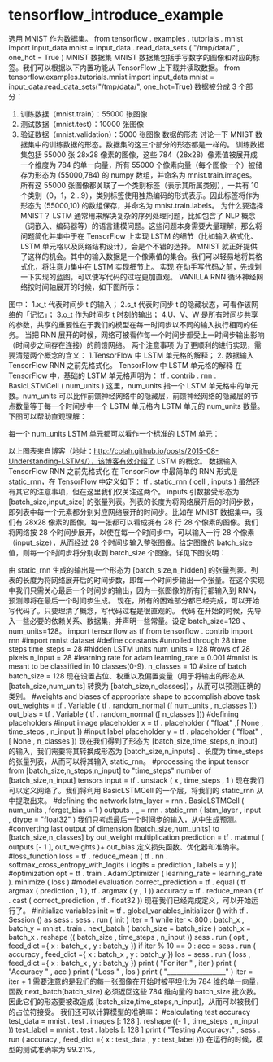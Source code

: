 # tensorflow_introduce_example
选用 MNIST 作为数据集。
from  tensorflow  .  examples  .  tutorials  .  mnist  import  input_data
mnist  =  input_data  .  read_data_sets  (  "/tmp/data/"  ,  one_hot  =  True  )
MNIST 数据集
MNIST 数据集包括手写数字的图像和对应的标签。我们可以根据以下内置功能从 TensorFlow 上下载并读取数据。
from tensorflow.examples.tutorials.mnist import input_data
mnist = input_data.read_data_sets("/tmp/data/", one_hot=True)
数据被分成 3 个部分：
1. 训练数据（mnist.train）：55000 张图像
2. 测试数据（mnist.test）：10000 张图像
3. 验证数据（mnist.validation）：5000 张图像
数据的形态
讨论一下 MNIST 数据集中的训练数据的形态。数据集的这三个部分的形态都是一样的。
训练数据集包括 55000 张 28x28 像素的图像，这些 784（28x28）像素值被展开成一个维度为 784 的单一向量，所有 55000 个像素向量（每个图像一个）被储存为形态为 (55000,784) 的 numpy 数组，并命名为 mnist.train.images。
所有这 55000 张图像都关联了一个类别标签（表示其所属类别），一共有 10 个类别（0，1，2...9），类别标签使用独热编码的形式表示。因此标签将作为形态为 (55000,10) 的数组保存，并命名为 mnist.train.labels。
为什么要选择 MNIST？
LSTM 通常用来解决复杂的序列处理问题，比如包含了 NLP 概念（词嵌入、编码器等）的语言建模问题。这些问题本身需要大量理解，那么将问题简化并集中于在 TensorFlow 上实现 LSTM 的细节（比如输入格式化、LSTM 单元格以及网络结构设计），会是个不错的选择。
MNIST 就正好提供了这样的机会。其中的输入数据是一个像素值的集合。我们可以轻易地将其格式化，将注意力集中在 LSTM 实现细节上。
实现
在动手写代码之前，先规划一下实现的蓝图，可以使写代码的过程更加直观。
VANILLA RNN
循环神经网络按时间轴展开的时候，如下图所示：

图中：
1.x_t 代表时间步 t 的输入；
2.s_t 代表时间步 t 的隐藏状态，可看作该网络的「记忆」；
3.o_t 作为时间步 t 时刻的输出；
4.U、V、W 是所有时间步共享的参数，共享的重要性在于我们的模型在每一时间步以不同的输入执行相同的任务。
当把 RNN 展开的时候，网络可被看作每一个时间步都受上一时间步输出影响（时间步之间存在连接）的前馈网络。
两个注意事项
为了更顺利的进行实现，需要清楚两个概念的含义：
1.TensorFlow 中 LSTM 单元格的解释；
2. 数据输入 TensorFlow RNN 之前先格式化。
TensorFlow 中 LSTM 单元格的解释
在 TensorFlow 中，基础的 LSTM 单元格声明为：
tf  .  contrib  .  rnn  .  BasicLSTMCell  (  num_units  )
这里，num_units 指一个 LSTM 单元格中的单元数。num_units 可以比作前馈神经网络中的隐藏层，前馈神经网络的隐藏层的节点数量等于每一个时间步中一个 LSTM 单元格内 LSTM 单元的 num_units 数量。下图可以帮助直观理解：

每一个 num_units LSTM 单元都可以看作一个标准的 LSTM 单元：

以上图表来自博客（地址：http://colah.github.io/posts/2015-08-Understanding-LSTMs/），该博客有效介绍了 LSTM 的概念。
数据输入 TensorFlow RNN 之前先格式化
在 TensorFlow 中最简单的 RNN 形式是 static_rnn，在 TensorFlow 中定义如下：
tf  .  static_rnn  (  cell  ,  inputs  )
虽然还有其它的注意事项，但在这里我们仅关注这两个。
inputs 引数接受形态为 [batch_size,input_size] 的张量列表。列表的长度为将网络展开后的时间步数，即列表中每一个元素都分别对应网络展开的时间步。比如在 MNIST 数据集中，我们有 28x28 像素的图像，每一张都可以看成拥有 28 行 28 个像素的图像。我们将网络按 28 个时间步展开，以使在每一个时间步中，可以输入一行 28 个像素（input_size），从而经过 28 个时间步输入整张图像。给定图像的 batch_size 值，则每一个时间步将分别收到 batch_size 个图像。详见下图说明：

由 static_rnn 生成的输出是一个形态为 [batch_size,n_hidden] 的张量列表。列表的长度为将网络展开后的时间步数，即每一个时间步输出一个张量。在这个实现中我们只需关心最后一个时间步的输出，因为一张图像的所有行都输入到 RNN，预测即将在最后一个时间步生成。
现在，所有的困难部分都已经完成，可以开始写代码了。只要理清了概念，写代码过程是很直观的。
代码
在开始的时候，先导入一些必要的依赖关系、数据集，并声明一些常量。设定 batch_size=128 、 num_units=128。
import  tensorflow  as  tf
from  tensorflow  .  contrib  import  rnn
#import mnist dataset
#define constants
#unrolled through 28 time steps
time_steps  =  28
#hidden LSTM units
num_units  =  128
#rows of 28 pixels
n_input  =  28
#learning rate for adam
learning_rate  =  0.001
#mnist is meant to be classified in 10 classes(0-9).
n_classes  =  10
#size of batch
batch_size  =  128
现在设置占位、权重以及偏置变量（用于将输出的形态从 [batch_size,num_units] 转换为 [batch_size,n_classes]），从而可以预测正确的类别。
#weights and biases of appropriate shape to accomplish above task
out_weights  =  tf  .  Variable  (  tf  .  random_normal  ([  num_units  ,  n_classes  ]))
out_bias  =  tf  .  Variable  (  tf  .  random_normal  ([  n_classes  ]))
#defining placeholders
#input image placeholder
x  =  tf  .  placeholder  (  "float"  ,[  None  ,  time_steps  ,  n_input  ])
#input label placeholder
y  =  tf  .  placeholder  (  "float"  ,[  None  ,  n_classes  ])
现在我们得到了形态为 [batch_size,time_steps,n_input] 的输入，我们需要将其转换成形态为 [batch_size,n_inputs] 、长度为 time_steps 的张量列表，从而可以将其输入 static_rnn。
#processing the input tensor from [batch_size,n_steps,n_input] to "time_steps" number of [batch_size,n_input] tensors
input  =  tf  .  unstack  (  x  ,  time_steps  ,  1  )
现在我们可以定义网络了。我们将利用 BasicLSTMCell 的一个层，将我们的 static_rnn 从中提取出来。
#defining the network
lstm_layer  =  rnn  .  BasicLSTMCell  (  num_units  ,  forget_bias  =  1  )
outputs  ,  _  =  rnn  .  static_rnn  (  lstm_layer  ,  input  ,  dtype  =  "float32"  )
我们只考虑最后一个时间步的输入，从中生成预测。
#converting last output of dimension [batch_size,num_units] to [batch_size,n_classes] by out_weight multiplication
prediction  =  tf  .  matmul  (  outputs  [-  1  ],  out_weights  )+  out_bias
定义损失函数、优化器和准确率。
#loss_function
loss  =  tf  .  reduce_mean  (  tf  .  nn  .  softmax_cross_entropy_with_logits  (  logits  =  prediction  ,  labels  =  y  ))
#optimization
opt  =  tf  .  train  .  AdamOptimizer  (  learning_rate  =  learning_rate  ).  minimize  (  loss  )
#model evaluation
correct_prediction  =  tf  .  equal  (  tf  .  argmax  (  prediction  ,  1  ),  tf  .  argmax  (  y  ,  1  ))
accuracy  =  tf  .  reduce_mean  (  tf  .  cast  (  correct_prediction  ,  tf  .  float32  ))
现在我们已经完成定义，可以开始运行了。
#initialize variables
init  =  tf  .  global_variables_initializer  ()
with  tf  .  Session  ()    as  sess  :
sess  .  run  (  init  )
iter  =  1
while  iter  <  800  :
batch_x  ,  batch_y  =  mnist  .  train  .  next_batch  (  batch_size  =  batch_size  )
batch_x  =  batch_x  .  reshape  ((  batch_size  ,  time_steps  ,  n_input  ))
sess  .  run  (  opt  ,  feed_dict  ={  x  :  batch_x  ,  y  :  batch_y  })
if  iter  %  10  ==  0  :
acc  =  sess  .  run  (  accuracy  ,  feed_dict  ={  x  :  batch_x  ,  y  :  batch_y  })
los  =  sess  .  run  (  loss  ,  feed_dict  ={  x  :  batch_x  ,  y  :  batch_y  })
print  (  "For iter "  ,  iter  )
print  (  "Accuracy "  ,  acc  )
print  (  "Loss "  ,  los  )
print  (  "__________________"  )
iter  =  iter  +  1
需要注意的是我们的每一张图像在开始时被平坦化为 784 维的单一向量，函数 next_batch(batch_size) 必须返回这些 784 维向量的 batch_size 批次数。因此它们的形态要被改造成 [batch_size,time_steps,n_input]，从而可以被我们的占位符接受。
我们还可以计算模型的准确率：
#calculating test accuracy
test_data  =  mnist  .  test  .  images  [:  128  ].  reshape  ((-  1  ,  time_steps  ,  n_input  ))
test_label  =  mnist  .  test  .  labels  [:  128  ]
print  (  "Testing Accuracy:"  ,  sess  .  run  (  accuracy  ,  feed_dict  ={  x  :  test_data  ,  y  :  test_label  }))
在运行的时候，模型的测试准确率为 99.21%。
